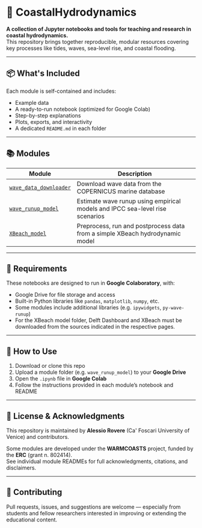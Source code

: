 # 🌊 CoastalHydrodynamics

**A collection of Jupyter notebooks and tools for teaching and research in coastal hydrodynamics.**  
This repository brings together reproducible, modular resources covering key processes like tides, waves, sea-level rise, and coastal flooding.

---

## 📦 What's Included

Each module is self-contained and includes:

- Example data
- A ready-to-run notebook (optimized for Google Colab)
- Step-by-step explanations
- Plots, exports, and interactivity
- A dedicated `README.md` in each folder

---

## 📚 Modules

| Module                  | Description |
|-------------------------|-------------|
| [`wave_data_downloader`](./wave_data_downloader)        | Download wave data from the COPERNICUS marine database |
| [`wave_runup_model`](./wave_runup_model)        | Estimate wave runup using empirical models and IPCC sea-level rise scenarios |
| [`XBeach_model`](./XBeach_model)        | Preprocess, run and postprocess data from a simple XBeach hydrodynamic model |

---

## 🔧 Requirements

These notebooks are designed to run in **Google Colaboratory**, with:
- Google Drive for file storage and access
- Built-in Python libraries like `pandas`, `matplotlib`, `numpy`, etc.
- Some modules include additional libraries (e.g. `ipywidgets`, `py-wave-runup`)
- For the XBeach model folder, Delft Dashboard and XBeach must be downloaded from the sources indicated in the respective pages.

---

## 📂 How to Use

1. Download or clone this repo
2. Upload a module folder (e.g. `wave_runup_model`) to your **Google Drive**
3. Open the `.ipynb` file in **Google Colab**
4. Follow the instructions provided in each module’s notebook and README

---

## 📝 License & Acknowledgments

This repository is maintained by **Alessio Rovere** (Ca' Foscari University of Venice) and contributors.

Some modules are developed under the **WARMCOASTS** project, funded by the **ERC** (grant n. 802414).  
See individual module READMEs for full acknowledgments, citations, and disclaimers.

---

## 🔧 Contributing

Pull requests, issues, and suggestions are welcome — especially from students and fellow researchers interested in improving or extending the educational content.
